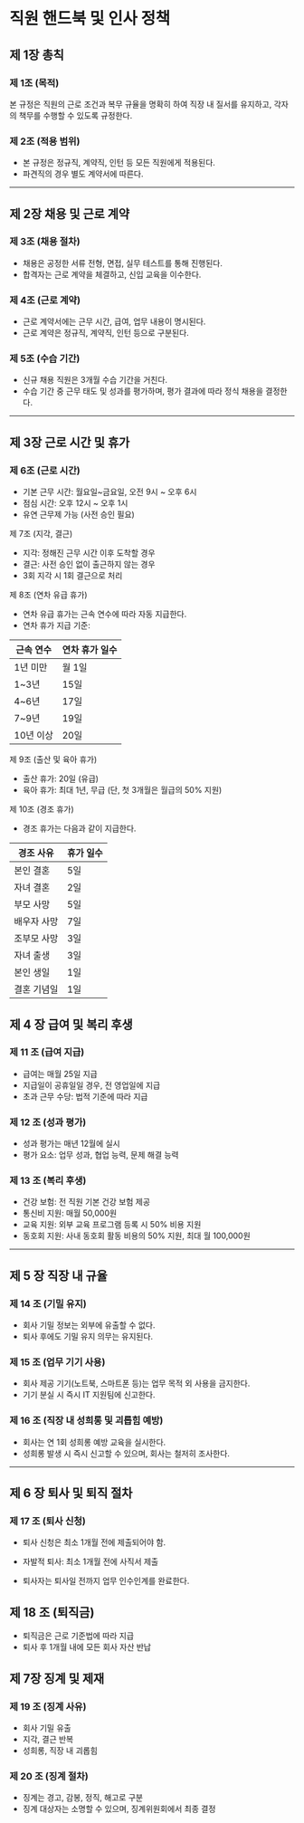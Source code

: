 # 직원 핸드북 및 인사 정책

## 제 1장 총칙

### 제 1조 (목적)
본 규정은 직원의 근로 조건과 복무 규율을 명확히 하여 직장 내 질서를 유지하고, 각자의 책무를 수행할 수 있도록 규정한다.

### 제 2조 (적용 범위)
- 본 규정은 정규직, 계약직, 인턴 등 모든 직원에게 적용된다.
- 파견직의 경우 별도 계약서에 따른다.

---

## 제 2장 채용 및 근로 계약

### 제 3조 (채용 절차)
- 채용은 공정한 서류 전형, 면접, 실무 테스트를 통해 진행된다.
- 합격자는 근로 계약을 체결하고, 신입 교육을 이수한다.

### 제 4조 (근로 계약)
- 근로 계약서에는 근무 시간, 급여, 업무 내용이 명시된다.
- 근로 계약은 정규직, 계약직, 인턴 등으로 구분된다.

### 제 5조 (수습 기간)
- 신규 채용 직원은 3개월 수습 기간을 거친다.
- 수습 기간 중 근무 태도 및 성과를 평가하며, 평가 결과에 따라 정식 채용을 결정한다.

---

## 제 3장 근로 시간 및 휴가

### 제 6조 (근로 시간)
- 기본 근무 시간: 월요일~금요일, 오전 9시 ~ 오후 6시
- 점심 시간: 오후 12시 ~ 오후 1시
- 유연 근무제 가능 (사전 승인 필요)

제 7조 (지각, 결근)
- 지각: 정해진 근무 시간 이후 도착할 경우
- 결근: 사전 승인 없이 출근하지 않는 경우
- 3회 지각 시 1회 결근으로 처리

제 8조 (연차 유급 휴가)
- 연차 유급 휴가는 근속 연수에 따라 자동 지급한다.
- 연차 휴가 지급 기준:

| 근속 연수 | 연차 휴가 일수 |
|------------|----------------|
| 1년 미만   | 월 1일         |
| 1~3년      | 15일          |
| 4~6년      | 17일          |
| 7~9년      | 19일          |
| 10년 이상  | 20일          |

제 9조 (출산 및 육아 휴가)
- 출산 휴가: 20일 (유급)
- 육아 휴가: 최대 1년, 무급 (단, 첫 3개월은 월급의 50% 지원)

제 10조 (경조 휴가)
- 경조 휴가는 다음과 같이 지급한다.

| 경조 사유     | 휴가 일수 |
|---------------|-----------|
| 본인 결혼     | 5일       |
| 자녀 결혼     | 2일       |
| 부모 사망     | 5일       |
| 배우자 사망   | 7일       |
| 조부모 사망   | 3일       |
| 자녀 출생     | 3일       |
| 본인 생일     | 1일       |
| 결혼 기념일   | 1일       |

## 제 4 장 급여 및 복리 후생

### 제 11 조 (급여 지급)
- 급여는 매월 25일 지급
- 지급일이 공휴일일 경우, 전 영업일에 지급
- 초과 근무 수당: 법적 기준에 따라 지급

### 제 12 조 (성과 평가)
- 성과 평가는 매년 12월에 실시
- 평가 요소: 업무 성과, 협업 능력, 문제 해결 능력

### 제 13 조 (복리 후생)
- 건강 보험: 전 직원 기본 건강 보험 제공
- 통신비 지원: 매월 50,000원
- 교육 지원: 외부 교육 프로그램 등록 시 50% 비용 지원
- 동호회 지원: 사내 동호회 활동 비용의 50% 지원, 최대 월 100,000원

---

## 제 5 장 직장 내 규율

### 제 14 조 (기밀 유지)
- 회사 기밀 정보는 외부에 유출할 수 없다.
- 퇴사 후에도 기밀 유지 의무는 유지된다.

### 제 15 조 (업무 기기 사용)
- 회사 제공 기기(노트북, 스마트폰 등)는 업무 목적 외 사용을 금지한다.
- 기기 분실 시 즉시 IT 지원팀에 신고한다.

### 제 16 조 (직장 내 성희롱 및 괴롭힘 예방)
- 회사는 연 1회 성희롱 예방 교육을 실시한다.
- 성희롱 발생 시 즉시 신고할 수 있으며, 회사는 철저히 조사한다.

---

## 제 6 장 퇴사 및 퇴직 절차

### 제 17 조 (퇴사 신청)
- 퇴사 신청은 최소 1개월 전에 제출되어야 함.


- 자발적 퇴사: 최소 1개월 전에 사직서 제출  
- 퇴사자는 퇴사일 전까지 업무 인수인계를 완료한다.  

## 제 18 조 (퇴직금)  
- 퇴직금은 근로 기준법에 따라 지급  
- 퇴사 후 1개월 내에 모든 회사 자산 반납  

## 제 7장 징계 및 제재  

### 제 19 조 (징계 사유)  
- 회사 기밀 유출  
- 지각, 결근 반복  
- 성희롱, 직장 내 괴롭힘  

### 제 20 조 (징계 절차)  
- 징계는 경고, 감봉, 정직, 해고로 구분  
- 징계 대상자는 소명할 수 있으며, 징계위원회에서 최종 결정  